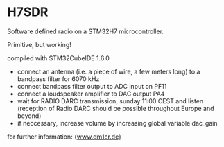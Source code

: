 # H7SDR
Software defined radio on a STM32H7 microcontroller.

Primitive, but working!

compiled with STM32CubeIDE 1.6.0

- connect an antenna (i.e. a piece of wire, a few meters long) to a bandpass filter for 6070 kHz
- connect bandpass filter output to ADC input on PF11
- connect a loudspeaker amplifier to DAC output PA4
- wait for RADIO DARC transmission, sunday 11:00 CEST and listen (reception of Radio DARC should be possible throughout Europe and beyond) 
- if neccessary, increase volume by increasing global variable dac_gain

for further information: {www.dm1cr.de}
